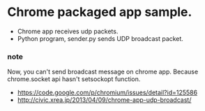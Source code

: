Chrome packaged app sample.
==========================

* Chrome app receives udp packets.
* Python program, sender.py sends UDP broadcast packet.


### note

Now, you can't send broadcast message on chrome app. Because chrome.socket api hasn't setsockopt function.

- https://code.google.com/p/chromium/issues/detail?id=125586
- http://civic.xrea.jp/2013/04/09/chrome-app-udp-broadcast/


